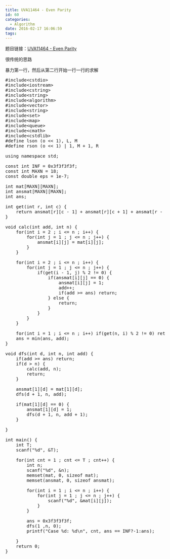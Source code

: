 ```yaml
---
title: UVA11464 - Even Parity
id: 60
categories:
  - Algorithm
date: 2016-02-17 16:06:59
tags:
---
```


题目链接：[UVA11464 - Even Parity](https://uva.onlinejudge.org/index.php?option=com_onlinejudge&amp;Itemid=8&amp;page=show_problem&amp;category=456&amp;problem=2459&amp;mosmsg=Submission+received+with+ID+16859738)

很传统的思路

暴力第一行，然后从第二行开始一行一行的求解
<pre class="lang:c++ decode:true " title="UVA11464 - Even Parity">#include&lt;cstdio&gt;
#include&lt;iostream&gt;
#include&lt;cstring&gt;
#include&lt;string&gt;
#include&lt;algorithm&gt;
#include&lt;vector&gt;
#include&lt;string&gt;
#include&lt;set&gt;
#include&lt;map&gt;
#include&lt;queue&gt;
#include&lt;cmath&gt;
#include&lt;cstdlib&gt;
#define lson (o &lt;&lt; 1), L, M
#define rson (o &lt;&lt; 1) | 1, M + 1, R

using namespace std;

const int INF = 0x3f3f3f3f;
const int MAXN = 18;
const double eps = 1e-7;

int mat[MAXN][MAXN];
int ansmat[MAXN][MAXN];
int ans;

int get(int r, int c) {
    return ansmat[r][c - 1] + ansmat[r][c + 1] + ansmat[r - 1][c] + ansmat[r + 1][c];
}

void calc(int add, int n) {
    for(int i = 2 ; i &lt;= n ; i++) {
        for(int j = 1 ; j &lt;= n ; j++) {
            ansmat[i][j] = mat[i][j];
        }
    }

    for(int i = 2 ; i &lt;= n ; i++) {
        for(int j = 1 ; j &lt;= n ; j++) {
            if(get(i - 1, j) % 2 != 0) {
                if(ansmat[i][j] == 0) {
                    ansmat[i][j] = 1;
                    add++;
                    if(add &gt;= ans) return;
                } else {
                    return;
                }
            }
        }
    }

    for(int i = 1 ; i &lt;= n ; i++) if(get(n, i) % 2 != 0) return;
    ans = min(ans, add);
}

void dfs(int d, int n, int add) {
    if(add &gt;= ans) return;
    if(d &gt; n) {
        calc(add, n);
        return;
    }

    ansmat[1][d] = mat[1][d];
    dfs(d + 1, n, add);

    if(mat[1][d] == 0) {
        ansmat[1][d] = 1;
        dfs(d + 1, n, add + 1);
    }

}

int main() {
    int T;
    scanf("%d", &amp;T);

    for(int cnt = 1 ; cnt &lt;= T ; cnt++) {
        int n;
        scanf("%d", &amp;n);
        memset(mat, 0, sizeof mat);
        memset(ansmat, 0, sizeof ansmat);

        for(int i = 1 ; i &lt;= n ; i++) {
            for(int j = 1 ; j &lt;= n ; j++) {
                scanf("%d", &amp;mat[i][j]);
            }
        }

        ans = 0x3f3f3f3f;
        dfs(1 ,n, 0);
        printf("Case %d: %d\n", cnt, ans == INF?-1:ans);

    }
    return 0;
}
</pre>
&nbsp;